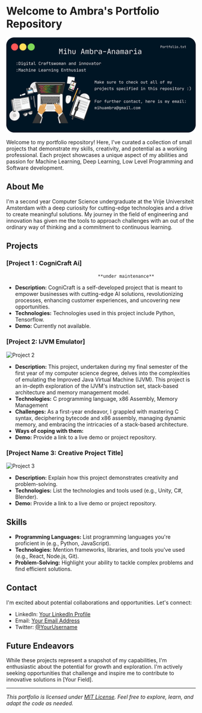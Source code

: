 # Welcome to Ambra's Portfolio Repository 

![Portfolio Banner](portfolio_banner.png)

Welcome to my portfolio repository! Here, I've curated a collection of small projects that demonstrate my skills, creativity, and potential as a working professional. Each project showcases a unique aspect of my abilities and passion for Machine Learning, Deep Learning, Low Level Programming and Software development.

## About Me

I'm a second year Computer Science undergraduate at the Vrije Universiteit Amsterdam with a deep curiosity for cutting-edge technologies and a drive to create meaningful solutions. My journey in the field of engineering and innovation has given me the tools to approach challenges with an out of the ordinary way of thinking and a commitment to continuous learning.

## Projects

### [Project 1 : CogniCraft Ai]

                                      **under maintenance** 

- **Description:** CogniCraft is a self-developed project that is meant to empower businesses with cutting-edge AI solutions, revolutionizing processes, enhancing customer experiences, and uncovering new opportunities.
- **Technologies:** Technologies used in this project include Python, Tensorflow.
- **Demo:** Currently not available.

### [Project 2: IJVM Emulator]

![Project 2](/path/to/project2-screenshot.png)

- **Description:** This project, undertaken during my final semester of the first year of my computer science degree, delves into the complexities of emulating the Improved Java Virtual Machine (IJVM). This project is an in-depth exploration of the IJVM's instruction set, stack-based architecture and memory management model.
- **Technologies:** C programming language, x86 Assembly, Memory Management
- **Challenges:** As a first-year endeavor, I grappled with mastering C syntax, deciphering bytecode and x86 assembly, managing dynamic memory, and embracing the intricacies of a stack-based architecture.
- **Ways of coping with them:**
- **Demo:** Provide a link to a live demo or project repository.

### [Project Name 3: Creative Project Title]

![Project 3](/path/to/project3-screenshot.png)

- **Description:** Explain how this project demonstrates creativity and problem-solving.
- **Technologies:** List the technologies and tools used (e.g., Unity, C#, Blender).
- **Demo:** Provide a link to a live demo or project repository.

## Skills

- **Programming Languages:** List programming languages you're proficient in (e.g., Python, JavaScript).
- **Technologies:** Mention frameworks, libraries, and tools you've used (e.g., React, Node.js, Git).
- **Problem-Solving:** Highlight your ability to tackle complex problems and find efficient solutions.

## Contact

I'm excited about potential collaborations and opportunities. Let's connect:
- LinkedIn: [Your LinkedIn Profile](https://www.linkedin.com/in/yourusername/)
- Email: [Your Email Address](mailto:your.email@example.com)
- Twitter: [@YourUsername](https://twitter.com/yourusername)

## Future Endeavors

While these projects represent a snapshot of my capabilities, I'm enthusiastic about the potential for growth and exploration. I'm actively seeking opportunities that challenge and inspire me to contribute to innovative solutions in [Your Field].

---

*This portfolio is licensed under [MIT License](LICENSE). Feel free to explore, learn, and adapt the code as needed.*
